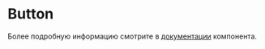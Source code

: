 # Button

Более подробную информацию смотрите в <a href="https://lego.yandex-team.ru/lego-components/components/button/examples" target="_blank">документации</a> компонента.
